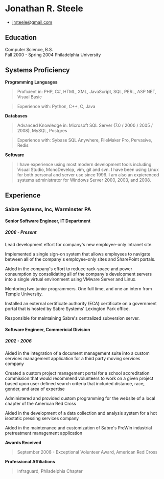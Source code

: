 # Jonathan R. Steele

 * <jrsteele@gmail.com>


## Education

Computer Science, B.S.  
Fall 2000 - Spring 2004
Philadelphia University

## Systems Proficiency

**Programming Languages**

 > Proficient in:  PHP, C#, HTML, XML, JavaScript, SQL, PERL, ASP.NET, Visual Basic

 > Experience with: Python, C++, C, Java

**Databases**
 
 > Advanced Knowledge in: Microsoft SQL Server (7.0 / 2000 / 2005 / 2008), MySQL, Postgres

 > Experience with: Sybase SQL Anywhere, FileMaker Pro, Pervasive, Redis

**Software**

 > I have experience using most modern development tools including Visual Studio, MonoDevelop, vim, git and svn. I have been using Linux for both personal and server use since 1996. I am also an expierenced systems administrator for Windows Server 2000, 2003, and 2008. 

## Experience

### Sabre Systems, Inc, Warminster PA

#### Senior Software Engineer, IT Department

##### 2006 - Present

Lead development effort for company's new employee-only Intranet site.

Implemented a single sign-on system that allows employees to navigate between all of the company's employee-only sites and SharePoint portals.

Aided in the company's effort to reduce rack-space and power consumption by consolidating all of the company's development servers into a single virtual environment using VMware Server and Linux.

Mentoring two junior programmers. One full time, and one an intern from Temple University.

Installed an external certificate authority (ECA) certificate on a government portal that is hosted by Sabre Systems' Lexington Park office.

Responsible for maintaining Sabre's centralized subversion server.

#### Software Engineer, Commericial Division

##### 2002 - 2006

Aided in the integration of a document management suite into a custom services management application for a third party moving services company

Created a custom project management portal for a school accreditation commission that would recommend volunteers to work on a given project based upon user defined search criteria that included distance, race, gender, and area of expertise

Administered and provided custom programming for the website of a local chapter of the American Red Cross

Aided in the development of a data collection and analysis system for a hot isostatic pressing services company

Aided in the maintenance and customization of Sabre's PreWin industrial pretreatment management application

**Awards Received**

> September 2006 - Exceptional Volunteer Award, American Red Cross

**Professional Affiliations**

> Infraguard, Philadelphia Chapter

